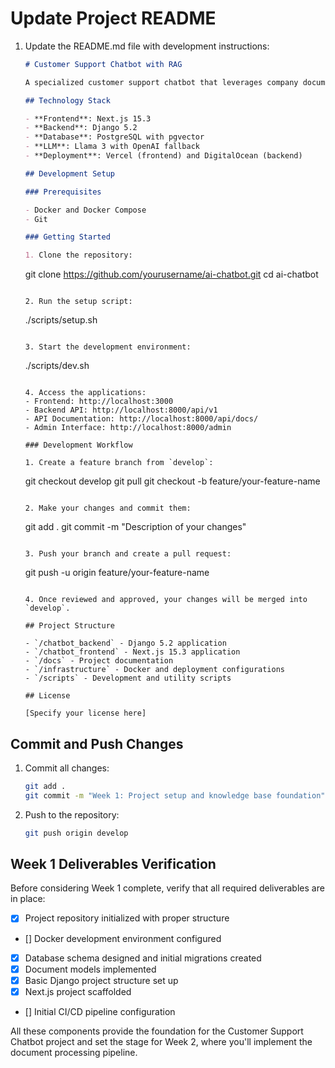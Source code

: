# Update Project README

1. Update the README.md file with development instructions:

   ```markdown
   # Customer Support Chatbot with RAG

   A specialized customer support chatbot that leverages company documents to provide accurate responses. The system uses Retrieval Augmented Generation (RAG) to pull relevant information from the knowledge base before generating answers.

   ## Technology Stack

   - **Frontend**: Next.js 15.3
   - **Backend**: Django 5.2
   - **Database**: PostgreSQL with pgvector
   - **LLM**: Llama 3 with OpenAI fallback
   - **Deployment**: Vercel (frontend) and DigitalOcean (backend)

   ## Development Setup

   ### Prerequisites

   - Docker and Docker Compose
   - Git

   ### Getting Started

   1. Clone the repository:
   ```

   git clone https://github.com/yourusername/ai-chatbot.git
   cd ai-chatbot

   ```

   2. Run the setup script:
   ```

   ./scripts/setup.sh

   ```

   3. Start the development environment:
   ```

   ./scripts/dev.sh

   ```

   4. Access the applications:
   - Frontend: http://localhost:3000
   - Backend API: http://localhost:8000/api/v1
   - API Documentation: http://localhost:8000/api/docs/
   - Admin Interface: http://localhost:8000/admin

   ### Development Workflow

   1. Create a feature branch from `develop`:
   ```

   git checkout develop
   git pull
   git checkout -b feature/your-feature-name

   ```

   2. Make your changes and commit them:
   ```

   git add .
   git commit -m "Description of your changes"

   ```

   3. Push your branch and create a pull request:
   ```

   git push -u origin feature/your-feature-name

   ```

   4. Once reviewed and approved, your changes will be merged into `develop`.

   ## Project Structure

   - `/chatbot_backend` - Django 5.2 application
   - `/chatbot_frontend` - Next.js 15.3 application
   - `/docs` - Project documentation
   - `/infrastructure` - Docker and deployment configurations
   - `/scripts` - Development and utility scripts

   ## License

   [Specify your license here]
   ```

## Commit and Push Changes

1. Commit all changes:

   ```bash
   git add .
   git commit -m "Week 1: Project setup and knowledge base foundation"
   ```

2. Push to the repository:
   ```bash
   git push origin develop
   ```

## Week 1 Deliverables Verification

Before considering Week 1 complete, verify that all required deliverables are in place:

- [x] Project repository initialized with proper structure
- [] Docker development environment configured
- [x] Database schema designed and initial migrations created
- [x] Document models implemented
- [x] Basic Django project structure set up
- [x] Next.js project scaffolded
- [] Initial CI/CD pipeline configuration

All these components provide the foundation for the Customer Support Chatbot project and set the stage for Week 2, where you'll implement the document processing pipeline.
